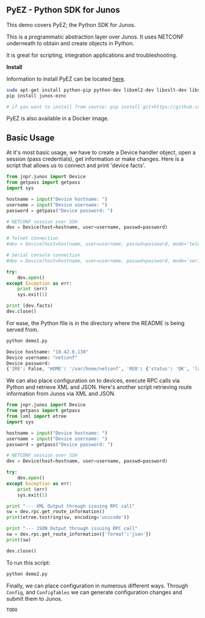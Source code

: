 ## PyEZ - Python SDK for Junos

This demo covers PyEZ; the Python SDK for Junos.

This is a programmatic abstraction layer over Junos. It uses NETCONF underneath to obtain and create objects in Python.

It is great for scripting, integration applications and troubleshooting.

__Install__

Information to install PyEZ can be located [here](https://www.juniper.net/documentation/en_US/junos-pyez/information-products/pathway-pages/junos-pyez-developer-guide.html).

```bash
sudo apt-get install python-pip python-dev libxml2-dev libxslt-dev libssl-dev libffi-dev
pip install junos-eznc

# if you want to install from source: pip install git+https://github.com/Juniper/py-junos-eznc.git
```

PyEZ is also available in a Docker image.

## Basic Usage

At it's most basic usage, we have to create a Device handler object, open a session (pass credentials), get information or make changes. Here is a script that allows us to connect and print 'device facts'.

```python
from jnpr.junos import Device
from getpass import getpass
import sys

hostname = input("Device hostname: ")
username = input("Device username: ")
password = getpass("Device password: ")

# NETCONF session over SSH
dev = Device(host=hostname, user=username, passwd=password)

# Telnet connection
#dev = Device(host=hostname, user=username, passwd=password, mode='telnet', port='23')

# Serial console connection
#dev = Device(host=hostname, user=username, passwd=password, mode='serial', port='/dev/ttyUSB0')

try:
    dev.open()
except Exception as err:
    print (err)
    sys.exit(1)

print (dev.facts)
dev.close()
```

For ease, the Python file is in the directory where the README is being served from.

```bash
python demo1.py

Device hostname: "10.42.0.130"
Device username: "netconf"
Device password:
{'2RE': False, 'HOME': '/var/home/netconf', 'RE0': {'status': 'OK', 'last_reboot_reason': 'Router rebooted after a normal shutdown.', 'model': 'RE-VMX', 'up_time': '1 hour, 55 minutes, 57 seconds', 'mastership_state': 'master'}, 'RE1': None, 'RE_hw_mi': False, 'current_re': ['re0', 'master', 'node', 'fwdd', 'member', 'pfem'], 'domain': 'entry', 'fqdn': '.entry', 'hostname': '', 'hostname_info': {'re0': ''}, 'ifd_style': 'CLASSIC', 'junos_info': {'re0': {'text': '17.4R1.16', 'object': junos.version_info(major=(17, 4), type=R, minor=1, build=16)}}, 'master': 'RE0', 'model': 'VMX', 'model_info': {'re0': 'VMX'}, 'personality': 'MX', 're_info': {'default': {'default': {'status': 'OK', 'last_reboot_reason': 'Router rebooted after a normal shutdown.', 'model': 'RE-VMX', 'mastership_state': 'master'}, '0': {'status': 'OK', 'last_reboot_reason': 'Router rebooted after a normal shutdown.', 'model': 'RE-VMX', 'mastership_state': 'master'}}}, 're_master': {'default': '0'}, 'serialnumber': 'VM5AAC042657', 'srx_cluster': None, 'srx_cluster_id': None, 'srx_cluster_redundancy_group': None, 'switch_style': 'BRIDGE_DOMAIN', 'vc_capable': False, 'vc_fabric': None, 'vc_master': None, 'vc_mode': None, 'version': '17.4R1.16', 'version_RE0': '17.4R1.16', 'version_RE1': None, 'version_info': junos.version_info(major=(17, 4), type=R, minor=1, build=16), 'virtual': True}
```

We can also place configuration on to devices, execute RPC calls via Python and retrieve XML and JSON. Here's another script retrieving route information from Junos via XML and JSON.

```python
from jnpr.junos import Device
from getpass import getpass
from lxml import etree
import sys

hostname = input("Device hostname: ")
username = input("Device username: ")
password = getpass("Device password: ")

# NETCONF session over SSH
dev = Device(host=hostname, user=username, passwd=password)

try:
    dev.open()
except Exception as err:
    print (err)
    sys.exit(1)

print "--- XML Output through issuing RPC call"
sw = dev.rpc.get_route_information()
print(etree.tostring(sw, encoding='unicode'))

print "--- JSON Output through issuing RPC call"
sw = dev.rpc.get_route_information({'format':'json'})
print(sw)

dev.close()
```

To run this script:

```bash
python demo2.py
```

Finally, we can place configuration in numerous different ways. Through `Config`, and `ConfigTables` we can generate configuration changes and submit them to Junos.

```python
TODO
```

